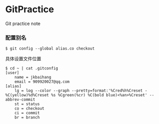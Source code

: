 # GitPractice
Git practice note

### 配置别名
```
$ git config --global alias.co checkout
```
具体设置文件位置
```
$ cd ~ | cat .gitconfig
[user]
	name = jkbaihang
	email = 909920027@qq.com
[alias]
	lg = log --color --graph --pretty=format:'%Cred%h%Creset -%C(yellow)%d%Creset %s %Cgreen(%cr) %C(bold blue)<%an>%Creset' --abbrev-commit
	st = status
	co = checkout
	ci = commit
	br = branch

```
